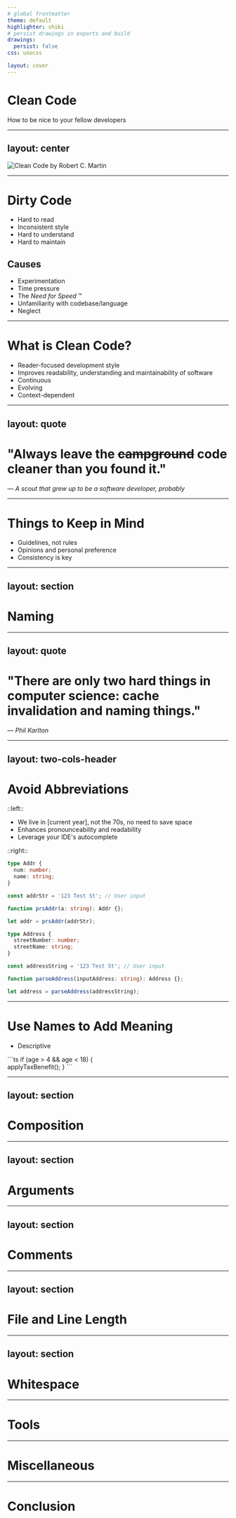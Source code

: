 ```yaml
---
# global frontmatter
theme: default
highlighter: shiki
# persist drawings in exports and build
drawings:
  persist: false
css: unocss

layout: cover
---
```


# Clean Code

How to be nice to your fellow developers

<!--
The goal of this presentation is to instill in you some practices and guidelines that will help you
write clean code. The ability to write and maintain clean code is an invaluable skill on any team,
but it takes time to cultivate this skill, so hopefully this presentation will be a solid step
forward 
-->

---
layout: center
---

![Clean Code by Robert C. Martin](/clean-code-cover.jpg)

<!--
Some of the advice in this presentation was popularized by the book Clean Code by Robert C. Martin.
I'd encourage you to read it if you're interested, or at least find a summary of the book somewhere
as it is full of useful advice and guidelines, not all of which is in this presentation as we don't
have the time to cover everything in the book.

Before talking about clean code, we should ask ourselves "If clean code is a thing, surely that
implies the existence of dirty code". And, at least according to the book, dirty code does exist.
-->

---

# Dirty Code

<v-clicks>

- Hard to read
- Inconsistent style
- Hard to understand
- Hard to maintain

</v-clicks>

<v-click>

## Causes

</v-click>

<v-clicks>

- Experimentation
- Time pressure
- The <em>Need for Speed</em> ™️
- Unfamiliarity with codebase/language
- Neglect

</v-clicks>

<!--

You've probably encountered dirty code before. Before you even try to figure out what the code is
doing, it can sometimes be hard to read the code in the first place. Maybe it has inconsistent
formatting, or it's structured in a way that makes it hard to follow. This makes it hard to
understand what the code is doing, in turn making it harder to change the code, and overall making
the code hard to maintain.

## Causes

Gotta be honest, I've written some dirty code before. I still occasionally do, and I'm sure you all have and still do.
Depending on your situation

TODO
-->

---

# What is Clean Code?

<v-clicks>

- Reader-focused development style
- Improves readability, understanding and maintainability of software
- Continuous
- Evolving
- Context-dependent

</v-clicks>

<!--
First and foremost, writing clean code should be done with the reader in mind. You're writing code
not only for your future self, but for both existing and future team members, some of whom you may
never meet. The overall goal of writing clean code is to improve the readability, understanding and
maintainability of software.

Clean code also isn't just a one time thing. It's a continuous practice th
-->

---
layout: quote
---

# "Always leave the <s>campground</s> code cleaner than you found it."

— <em>A scout that grew up to be a software developer, probably</em>

<!--
TODO
-->

---

# Things to Keep in Mind

<v-clicks>

- Guidelines, not rules
- Opinions and personal preference
- Consistency is key

</v-clicks>

<!--
TODO
-->

--- 
layout: section
--- 

# Naming

<!--
TODO
-->

---
layout: quote
---

# "There are only two hard things in computer science: cache invalidation and naming things."

— <em>Phil Karlton</em>

<!--
TODO
-->

---
layout: two-cols-header
---

# Avoid Abbreviations

::left::

<v-clicks>

- We live in [current year], not the 70s, no need to save space
- Enhances pronounceability and readability
- Leverage your IDE's autocomplete

</v-clicks>

::right::

<div class="grid grid-rows-2">
<v-clicks>

```ts
type Addr {
  num: number;
  name: string;
}

const addrStr = '123 Test St'; // User input

function prsAddr(a: string): Addr {};

let addr = prsAddr(addrStr);
```

```ts
type Address {
  streetNumber: number;
  streetName: string;
}

const addressString = '123 Test St'; // User input

function parseAddress(inputAddress: string): Address {};

let address = parseAddress(addressString);
```

</v-clicks>
</div>

<!--
We're not in the 70s and 80s anymore, you can afford to use more descriptive, longer names for
things as we're not constrained by the size of a punchcard or anything
-->

---

# Use Names to Add Meaning

<v-clicks>

- Descriptive

</v-clicks>

<style>
  .code {
    width: 50%
  }
</style>

<div class="code">
```ts
if (age > 4 && age < 18) {
  applyTaxBenefit();
}
```
</div>

<!--
TODO
-->

---
layout: section
---

# Composition

<!--
TODO
-->

---
layout: section
---

# Arguments

<!--
TODO
-->

---
layout: section
---

# Comments

<!--
TODO
-->

---
layout: section
---

# File and Line Length

<!--
TODO
-->

---
layout: section
---

# Whitespace

<!--
TODO
-->

---

# Tools

<!--
TODO
-->

---

# Miscellaneous

<!--
TODO
-->

---

# Conclusion

<!--
TODO
-->
